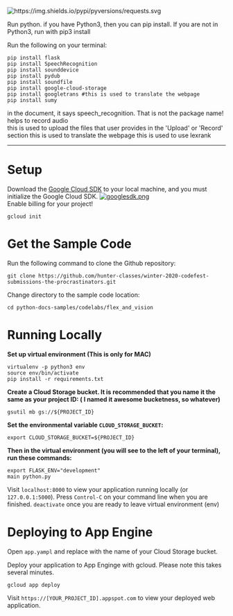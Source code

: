 <img alt="https://img.shields.io/pypi/pyversions/requests.svg" src="https://img.shields.io/pypi/pyversions/requests.svg">



Run python. if you have Python3, then you can pip install. If you are not in Python3, run with pip3 install <package name>

  
Run the following on your terminal: 
```
pip install flask
pip install SpeechRecognition 
pip install sounddevice 
pip install pydub
pip install soundfile
pip install google-cloud-storage 
pip install googletrans #this is used to translate the webpage
pip install sumy 
```
<div class="bg-green-light mb-2"> in the document, it says speech_recognition. That is not the package name!</div>
<div class="bg-yellow mb-2">helps to record audio</div>
this is used to upload the files that user provides in the 'Upload' or 'Record' section
this is used to translate the webpage
this is used to use lexrank
<hr>

# Setup #
Download the <a href = "https://cloud.google.com/sdk/install">Google Cloud SDK</a> to your local machine, and you must initialize the Google Cloud SDK. 
[![googlesdk.png](https://i.postimg.cc/xjPCzDhK/googlesdk.png)](https://postimg.cc/xqcYw70C)
<br>Enable billing for your project!</br>

```
gcloud init
```


 # Get the Sample Code # 
 Run the following command to clone the Github repository:
 ```
git clone https://github.com/hunter-classes/winter-2020-codefest-submissions-the-procrastinators.git
```

 Change directory to the sample code location:
```
cd python-docs-samples/codelabs/flex_and_vision
 ```
 
# Running Locally #

**Set up virtual environment (This is only for MAC)** 
```
virtualenv -p python3 env
source env/bin/activate
pip install -r requirements.txt
```

**Create a Cloud Storage bucket. It is recommended that you name it the same as your project ID: ( I named it awesome bucketness, so whatever)**
```
gsutil mb gs://${PROJECT_ID}
```

**Set the environmental variable `CLOUD_STORAGE_BUCKET`:**
```
export CLOUD_STORAGE_BUCKET=${PROJECT_ID}
```

**Then in the virtual environment (you will see <env> to the left of your terminal), run these commands:**
```
export FLASK_ENV="development"
main python.py
```
  
Visit `localhost:8000` to view your application running locally (or `127.0.0.1:5000`). Press `Control-C` on your command line when you are finished.
```deactivate``` 
once you are ready to leave virtual environment (env)

# Deploying to App Engine #
Open `app.yampl` and replace with the name of your Cloud Storage bucket.

Deploy your application to App Enginge with gcloud. Please note this takes several minutes. 
```
gcloud app deploy
```
Visit `https://[YOUR_PROJECT_ID].appspot.com` to view your deployed web application.
